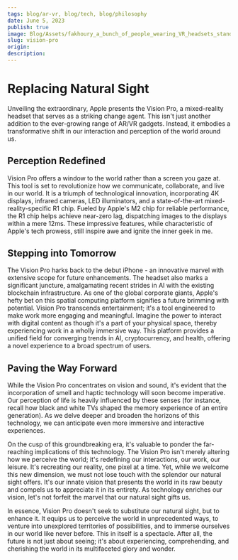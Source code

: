 ```yaml
---
tags: blog/ar-vr, blog/tech, blog/philosophy
date: June 5, 2023
publish: true
image: Blog/Assets/fakhoury_a_bunch_of_people_wearing_VR_headsets_standing_around__3bdca090-2e05-4fa1-a32c-e9d1215f9fb8.jpeg
slug: vision-pro
origin:
description:
---
```

# Replacing Natural Sight

Unveiling the extraordinary, Apple presents the Vision Pro, a mixed-reality headset that serves as a striking change agent. This isn't just another addition to the ever-growing range of AR/VR gadgets. Instead, it embodies a transformative shift in our interaction and perception of the world around us.

## Perception Redefined

Vision Pro offers a window to the world rather than a screen you gaze at. This tool is set to revolutionize how we communicate, collaborate, and live in our world. It is a triumph of technological innovation, incorporating 4K displays, infrared cameras, LED illuminators, and a state-of-the-art mixed-reality-specific R1 chip. Fueled by Apple's M2 chip for reliable performance, the R1 chip helps achieve near-zero lag, dispatching images to the displays within a mere 12ms. These impressive features, while characteristic of Apple's tech prowess, still inspire awe and ignite the inner geek in me.

## Stepping into Tomorrow

The Vision Pro harks back to the debut iPhone - an innovative marvel with extensive scope for future enhancements. The headset also marks a significant juncture, amalgamating recent strides in AI with the existing blockchain infrastructure. As one of the global corporate giants, Apple's hefty bet on this spatial computing platform signifies a future brimming with potential. Vision Pro transcends entertainment; it's a tool engineered to make work more engaging and meaningful. Imagine the power to interact with digital content as though it's a part of your physical space, thereby experiencing work in a wholly immersive way. This platform provides a unified field for converging trends in AI, cryptocurrency, and health, offering a novel experience to a broad spectrum of users.

## Paving the Way Forward

While the Vision Pro concentrates on vision and sound, it's evident that the incorporation of smell and haptic technology will soon become imperative. Our perception of life is heavily influenced by these senses (for instance, recall how black and white TVs shaped the memory experience of an entire generation). As we delve deeper and broaden the horizons of this technology, we can anticipate even more immersive and interactive experiences.

On the cusp of this groundbreaking era, it's valuable to ponder the far-reaching implications of this technology. The Vision Pro isn't merely altering how we perceive the world; it's redefining our interactions, our work, our leisure. It's recreating our reality, one pixel at a time. Yet, while we welcome this new dimension, we must not lose touch with the splendor our natural sight offers. It's our innate vision that presents the world in its raw beauty and compels us to appreciate it in its entirety. As technology enriches our vision, let's not forfeit the marvel that our natural sight gifts us.

In essence, Vision Pro doesn't seek to substitute our natural sight, but to enhance it. It equips us to perceive the world in unprecedented ways, to venture into unexplored territories of possibilities, and to immerse ourselves in our world like never before. This in itself is a spectacle. After all, the future is not just about seeing; it's about experiencing, comprehending, and cherishing the world in its multifaceted glory and wonder.
